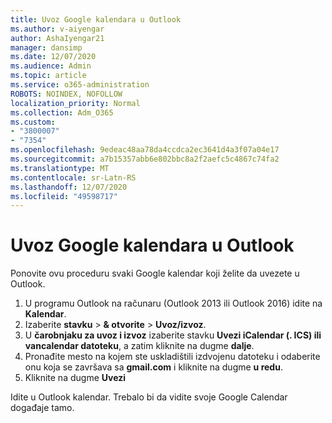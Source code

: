 ```yaml
---
title: Uvoz Google kalendara u Outlook
ms.author: v-aiyengar
author: AshaIyengar21
manager: dansimp
ms.date: 12/07/2020
ms.audience: Admin
ms.topic: article
ms.service: o365-administration
ROBOTS: NOINDEX, NOFOLLOW
localization_priority: Normal
ms.collection: Adm_O365
ms.custom:
- "3800007"
- "7354"
ms.openlocfilehash: 9edeac48aa78da4ccdca2ec3641d4a3f07a04e17
ms.sourcegitcommit: a7b15357abb6e802bbc8a2f2aefc5c4867c74fa2
ms.translationtype: MT
ms.contentlocale: sr-Latn-RS
ms.lasthandoff: 12/07/2020
ms.locfileid: "49598717"
---
```

# <a name="import-your-google-calendar-to-outlook"></a>Uvoz Google kalendara u Outlook

Ponovite ovu proceduru svaki Google kalendar koji želite da uvezete u Outlook.

1. U programu Outlook na računaru (Outlook 2013 ili Outlook 2016) idite na **Kalendar**.
1. Izaberite **stavku**  >  **& otvorite**  >  **Uvoz/izvoz**.
1. U **čarobnjaku za uvoz i izvoz** izaberite stavku **Uvezi iCalendar (. ICS) ili vancalendar datoteku**, a zatim kliknite na dugme **dalje**.
1. Pronađite mesto na kojem ste uskladištili izdvojenu datoteku i odaberite onu koja se završava sa **gmail.com** i kliknite na dugme **u redu**.
1. Kliknite na dugme **Uvezi**

Idite u Outlook kalendar. Trebalo bi da vidite svoje Google Calendar događaje tamo.
